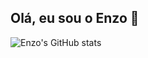 ## Olá, eu sou o Enzo 👋
![Enzo's GitHub stats](https://github-readme-stats.vercel.app/api?username=Enzocerqif&show_icons=true&theme=radical)
